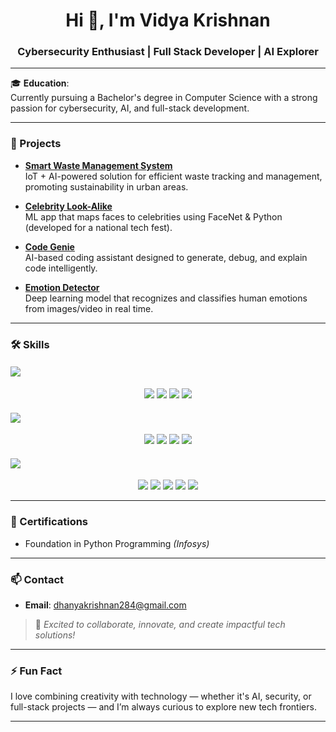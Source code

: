 <h1 align="center">Hi 👋, I'm Vidya Krishnan</h1>
<h3 align="center">Cybersecurity Enthusiast | Full Stack Developer | AI Explorer</h3>

---

🎓 **Education**:  
Currently pursuing a Bachelor's degree in Computer Science with a strong passion for cybersecurity, AI, and full-stack development.

---

### 🚀 Projects

- **[Smart Waste Management System](#)**  
  IoT + AI-powered solution for efficient waste tracking and management, promoting sustainability in urban areas.

- **[Celebrity Look-Alike](https://github.com/Vidya111-rrr/celebrity-look-alike.git)**  
  ML app that maps faces to celebrities using FaceNet & Python (developed for a national tech fest).

- **[Code Genie](#)**  
  AI-based coding assistant designed to generate, debug, and explain code intelligently.

- **[Emotion Detector](#)**  
  Deep learning model that recognizes and classifies human emotions from images/video in real time.

---

### 🛠️ Skills

#### <img src="https://img.shields.io/badge/-Machine%20Learning-orange?style=for-the-badge&logo=openai&logoColor=white" />

<p align="center">
  <img src="https://img.shields.io/badge/-ML%20Modeling-FF007F?style=for-the-badge&logo=python&logoColor=white" />
  <img src="https://img.shields.io/badge/-Deep%20Learning-EE4C2C?style=for-the-badge&logo=pytorch&logoColor=white" />
  <img src="https://img.shields.io/badge/-TensorFlow-FF6F00?style=for-the-badge&logo=tensorflow&logoColor=white" />
  <img src="https://img.shields.io/badge/-NLP-8A2BE2?style=for-the-badge&logo=openai&logoColor=white" />
</p>

#### <img src="https://img.shields.io/badge/-MERN%20Stack-blue?style=for-the-badge&logo=react&logoColor=white" />

<p align="center">
  <img src="https://img.shields.io/badge/-React-61DAFB?style=for-the-badge&logo=react&logoColor=black" />
  <img src="https://img.shields.io/badge/-Node.js-339933?style=for-the-badge&logo=nodedotjs&logoColor=white" />
  <img src="https://img.shields.io/badge/-Express.js-000000?style=for-the-badge&logo=express&logoColor=white" />
  <img src="https://img.shields.io/badge/-MongoDB-47A248?style=for-the-badge&logo=mongodb&logoColor=white" />
</p>

#### <img src="https://img.shields.io/badge/-Tools%20%26%20Platforms-9A348E?style=for-the-badge&logo=visualstudiocode&logoColor=white" />

<p align="center">
  <img src="https://img.shields.io/badge/-Linux-FCC624?style=for-the-badge&logo=linux&logoColor=black" />
  <img src="https://img.shields.io/badge/-Git-F05032?style=for-the-badge&logo=git&logoColor=white" />
  <img src="https://img.shields.io/badge/-GitHub-181717?style=for-the-badge&logo=github&logoColor=white" />
  <img src="https://img.shields.io/badge/-REST%20API-02569B?style=for-the-badge&logo=postman&logoColor=white" />
  <img src="https://img.shields.io/badge/-VS%20Code-007ACC?style=for-the-badge&logo=visualstudiocode&logoColor=white" />
</p>

---

### 📜 Certifications

- Foundation in Python Programming *(Infosys)*  

---

### 📫 Contact

- **Email**: dhanyakrishnan284@gmail.com  

> 💬 *Excited to collaborate, innovate, and create impactful tech solutions!*  

---

### ⚡ Fun Fact

I love combining creativity with technology — whether it's AI, security, or full-stack projects — and I’m always curious to explore new tech frontiers.

---
